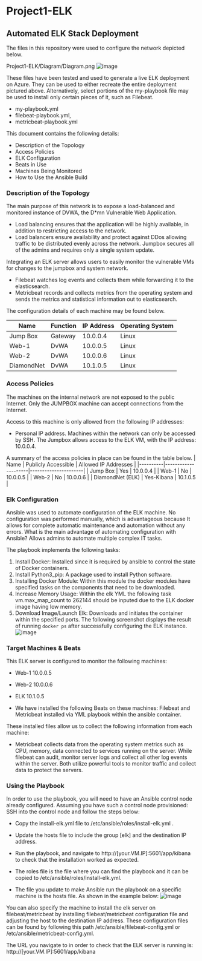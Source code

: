 # Project1-ELK
## Automated ELK Stack Deployment
The files in this repository were used to configure the network depicted below.

Project1-ELK/Diagram/Diagram.png
![image](https://user-images.githubusercontent.com/83889228/131019810-6c5ff6b3-5cce-4b08-ab6d-e17e2879c947.png)

These files have been tested and used to generate a live ELK deployment on Azure. They can be used to either recreate the entire deployment pictured above. Alternatively, select portions of the my-playbook file may be used to install only certain pieces of it, such as Filebeat.
- my-playbook.yml 
- filebeat-playbook.yml,
- metricbeat-playbook.yml

This document contains the following details:
- Description of the Topology
- Access Policies
- ELK Configuration
- Beats in Use
- Machines Being Monitored
- How to Use the Ansible Build

### Description of the Topology
The main purpose of this network is to expose a load-balanced and monitored instance of DVWA, the D*mn Vulnerable Web Application.
- Load balancing ensures that the application will be highly available, in addition to restricting access to the network.
- Load balancers ensure availability and protect against DDos allowing traffic to be distributed evenly across the network.
Jumpbox secures all of the admins and requires only a single system update.

Integrating an ELK server allows users to easily monitor the vulnerable VMs for changes to the jumpbox and system network.
- Filebeat watches log events and collects them while forwarding it to the elasticsearch.
- Metricbeat records and collects metrics from the operating system and sends the metrics and statistical information out to elasticsearch.

The configuration details of each machine may be found below.

| Name   | Function | IP Address | Operating System |
|----------|----------|------------|------------------|
| Jump Box | Gateway | 10.0.0.4  | Linux      |
| Web-1  | DvWA        | 10.0.0.5  | Linux
| Web-2  |    DvWA     | 10.0.0.6   | Linux
| DiamondNet  |  DvWA  | 10.1.0.5    | Linux




### Access Policies
The machines on the internal network are not exposed to the public Internet. Only the JUMPBOX machine can accept connections from the Internet.

Access to this machine is only allowed from the following IP addresses:
- Personal IP address.
Machines within the network can only be accessed by SSH.
The Jumpbox allows access to the ELK VM, with the IP address: 10.0.0.4.

A summary of the access policies in place can be found in the table below.
| Name   | Publicly Accessible | Allowed IP Addresses |
|----------|---------------------|----------------------|
| Jump Box | Yes       | 10.0.0.4  |
| Web-1     |     No     |   10.0.0.5   |
|  Web-2   |      No     | 10.0.0.6     |
| DiamondNet (ELK) | Yes-Kibana | 10.1.0.5 |
### Elk Configuration
Ansible was used to automate configuration of the ELK machine. No configuration was performed manually, which is advantageous because
It allows for complete automatic maintenance and automation without any errors.
 What is the main advantage of automating configuration with Ansible? 
Allows admins to automate multiple complex IT tasks.

The playbook implements the following tasks:

1. Install Docker: Installed since it is required by ansible to control the state of Docker containers. 
2. Install Python3_pip: A package used to install Python software.
3. Installing Docker Module: Within this module the docker modules have specified tasks on the components that need to be downloaded.
4. Increase Memory Usage: Within the elk YML the following task vm.max_map_count to 262144 should be inputed due to the ELK docker image having low memory.
5. Download Image/Launch Elk: Downloads and initiates the container within the specified ports.
The following screenshot displays the result of running `docker ps` after successfully configuring the ELK instance.
![image](https://user-images.githubusercontent.com/83889228/131019879-374a7177-a589-4873-af35-72433ace2716.png)

### Target Machines & Beats
This ELK server is configured to monitor the following machines:
- Web-1 10.0.0.5 
- Web-2 10.0.0.6
- ELK 10.1.0.5

- We have installed the following Beats on these machines:
Filebeat and Metricbeat installed via YML playbook within the ansible container.

These installed files allow us to collect the following information from each machine:
- Metricbeat collects data from the operating system metrics such as CPU, memory, data connected to services running on the server. While filebeat can audit, monitor server logs and collect all other log events within the server. Both utilize powerful tools to monitor traffic and collect data to protect the servers.
### Using the Playbook
In order to use the playbook, you will need to have an Ansible control node already configured. Assuming you have such a control node provisioned: 
SSH into the control node and follow the steps below:
- Copy the install-elk.yml file to /etc/ansible/roles/install-elk.yml .
- Update the hosts file to include the group [elk] and the destination IP address.
- Run the playbook, and navigate to http://[your.VM.IP]:5601/app/kibana to check that the installation worked as expected.

- The roles file is the file where you can find the playbook and it can be copied to /etc/ansible/roles/install-elk.yml.

- The file you update to make Ansible run the playbook on a specific machine is the hosts file. As shown in the example below:
![image](https://user-images.githubusercontent.com/83889228/131023515-1e988573-36f7-4c9d-bd13-c43d299f3ffb.png)


You can also specify the machine to install the elk server on filebeat/metricbeat by installing filebeat/metricbeat configuration file and adjusting the host to the destination IP address. These configuration files can be found by following this path /etc/ansible/filebeat-config.yml or /etc/ansible/metricbeat-config.yml. 


The URL you navigate to in order to check that the ELK server is running is: http://[your.VM.IP]:5601/app/kibana

